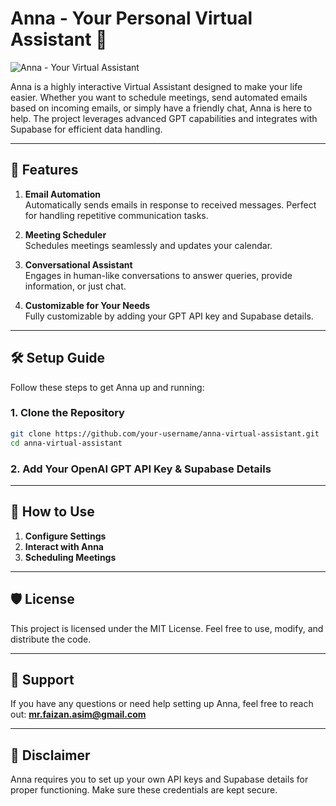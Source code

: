 # Anna - Your Personal Virtual Assistant 🤖

![Anna - Your Virtual Assistant](your-image-url)

Anna is a highly interactive Virtual Assistant designed to make your life easier. Whether you want to schedule meetings, send automated emails based on incoming emails, or simply have a friendly chat, Anna is here to help. The project leverages advanced GPT capabilities and integrates with Supabase for efficient data handling.

---

## 🌟 Features

1. **Email Automation**  
   Automatically sends emails in response to received messages. Perfect for handling repetitive communication tasks.

2. **Meeting Scheduler**  
   Schedules meetings seamlessly and updates your calendar.

3. **Conversational Assistant**  
   Engages in human-like conversations to answer queries, provide information, or just chat.

4. **Customizable for Your Needs**  
   Fully customizable by adding your GPT API key and Supabase details.

---

## 🛠️ Setup Guide

Follow these steps to get Anna up and running:

### 1. Clone the Repository
```bash
git clone https://github.com/your-username/anna-virtual-assistant.git
cd anna-virtual-assistant
```

### 2. Add Your OpenAI GPT API Key & Supabase Details

---

## 🌟 How to Use

1. **Configure Settings**  
2. **Interact with Anna**  
3. **Scheduling Meetings**  

---

## 🛡️ License
This project is licensed under the MIT License. Feel free to use, modify, and distribute the code.

---

## 📧 Support

If you have any questions or need help setting up Anna, feel free to reach out:
**mr.faizan.asim@gmail.com**

---

## 📌 Disclaimer
Anna requires you to set up your own API keys and Supabase details for proper functioning. Make sure these credentials are kept secure.
